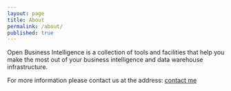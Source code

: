 ```yaml
---
layout: page
title: About
permalink: /about/
published: true
---
```


Open Business Intelligence is a collection of tools and facilities that help you make the most out of your business intelligence and data warehouse infrastructure.

For more information please contact us at the address:
[contact me](mailto:openbusinessintelligence@gmail.com)